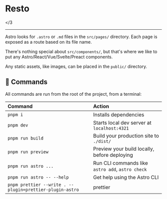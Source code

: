 # Resto

</3

---

Astro looks for `.astro` or `.md` files in the `src/pages/` directory. Each page is exposed as a route based on its file name.

There's nothing special about `src/components/`, but that's where we like to put any Astro/React/Vue/Svelte/Preact components.

Any static assets, like images, can be placed in the `public/` directory.

## 🧞 Commands

All commands are run from the root of the project, from a terminal:

| Command                                                  | Action                                           |
| :------------------------------------------------------- | :----------------------------------------------- |
| `pnpm i`                                                 | Installs dependencies                            |
| `pnpm dev`                                               | Starts local dev server at `localhost:4321`      |
| `pnpm run build`                                         | Build your production site to `./dist/`          |
| `pnpm run preview`                                       | Preview your build locally, before deploying     |
| `pnpm run astro ...`                                     | Run CLI commands like `astro add`, `astro check` |
| `pnpm run astro -- --help`                               | Get help using the Astro CLI                     |
| `pnpm prettier --write . --plugin=prettier-plugin-astro` | prettier                                         |
